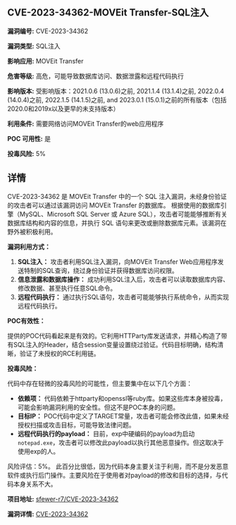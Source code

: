 ## CVE-2023-34362-MOVEit Transfer-SQL注入

**漏洞编号:** CVE-2023-34362

**漏洞类型:** SQL注入

**影响应用:** MOVEit Transfer

**危害等级:** 高危，可能导致数据库访问、数据泄露和远程代码执行

**影响版本:** 受影响版本：2021.0.6 (13.0.6)之前, 2021.1.4 (13.1.4)之前, 2022.0.4 (14.0.4)之前, 2022.1.5 (14.1.5)之前, and 2023.0.1 (15.0.1)之前的所有版本（包括2020.0和2019x以及更早的未支持版本）

**利用条件:** 需要网络访问MOVEit Transfer的web应用程序

**POC 可用性:** 是

**投毒风险:** 5%

## 详情

CVE-2023-34362 是 MOVEit Transfer 中的一个 SQL 注入漏洞，未经身份验证的攻击者可以通过该漏洞访问 MOVEit Transfer 的数据库。 根据使用的数据库引擎（MySQL、Microsoft SQL Server 或 Azure SQL），攻击者可能能够推断有关数据库结构和内容的信息，并执行 SQL 语句来更改或删除数据库元素。该漏洞在野外被积极利用。

**漏洞利用方式：**

1.  **SQL注入：** 攻击者利用SQL注入漏洞，向MOVEit Transfer Web应用程序发送特制的SQL查询，绕过身份验证并获得数据库访问权限。
2.  **信息泄露和数据库操作：** 成功利用SQL注入后，攻击者可以读取数据库内容、修改数据、甚至执行任意SQL命令。
3.  **远程代码执行：**  通过执行SQL语句，攻击者可能能够执行系统命令，从而实现远程代码执行。

**POC有效性：**

提供的POC代码看起来是有效的。它利用HTTParty库发送请求，并精心构造了带有SQL注入的Header，结合session变量设置绕过验证。代码目标明确，结构清晰，验证了未授权的RCE利用链。

**投毒风险：**

代码中存在轻微的投毒风险的可能性，但主要集中在以下几个方面：

*   **依赖项：** 代码依赖于httparty和openssl等ruby库。如果这些库本身被投毒，可能会影响漏洞利用的安全性。但这不是POC本身的问题。
*   **目标IP：**  POC代码中定义了TARGET常量，攻击者可能会修改此值，如果未经授权扫描或攻击目标，可能导致法律问题。
*   **远程代码执行的payload：** 目前，exp中硬编码的payload为启动`notepad.exe`，攻击者可以修改此payload以执行其他恶意操作。但这取决于使用exp的人。

风险评估：5%。 此百分比很低，因为代码本身主要关注于利用，而不是分发恶意软件或执行后门操作。主要风险在于使用者对payload的修改和目标的选择，与代码本身关系不大。

**项目地址:** [sfewer-r7/CVE-2023-34362](https://github.com/sfewer-r7/CVE-2023-34362)

**漏洞详情:** [CVE-2023-34362](https://nvd.nist.gov/vuln/detail/CVE-2023-34362)